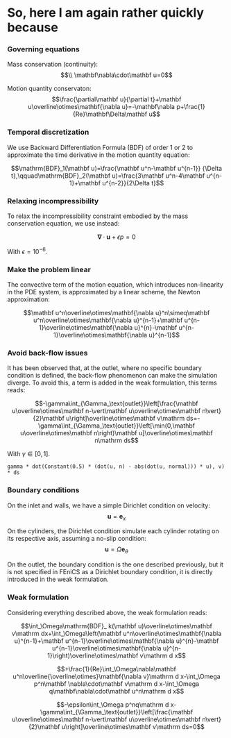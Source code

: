# So, here I am again rather quickly because

### Governing equations

Mass conservation (continuity):
$$\\ \mathbf\nabla\cdot\mathbf u=0$$

Motion quantity conservaton:
$$\frac{\partial\mathbf u}{\partial t}+\mathbf u\overline\otimes\mathbf{\nabla u}=-\mathbf\nabla p+\frac{1}{Re}\mathbf\Delta\mathbf u$$

### Temporal discretization

We use Backward Differentiation Formula (BDF) of order 1 or 2 to approximate the time derivative in the motion quantity equation:

$$\mathrm{BDF}_1(\mathbf u)=\frac{\mathbf u^n-\mathbf u^{n-1}} {\Delta t},\qquad\mathrm{BDF}_2(\mathbf u)=\frac{3\mathbf u^n-4\mathbf u^{n-1}+\mathbf u^{n-2}}{2\Delta t}$$

### Relaxing incompressibility

To relax the incompressibility constraint embodied by the mass conservation equation, we use instead:

$$\mathbf\nabla\cdot\mathbf u+\epsilon p=0$$

With $\epsilon=10^{-6}$.

### Make the problem linear

The convective term of the motion equation, which introduces non-linearity in the PDE system, is approximated by a linear scheme, the Newton approximation:

$$\mathbf u^n\overline\otimes\mathbf{\nabla u}^n\simeq\mathbf u^n\overline\otimes\mathbf{\nabla u}^{n-1}+\mathbf u^{n-1}\overline\otimes\mathbf{\nabla u}^{n}-\mathbf u^{n-1}\overline\otimes\mathbf{\nabla u}^{n-1}$$


### Avoid back-flow issues

It has been observed that, at the outlet, where no specific boundary condition is defined, the back-flow phenomenon can make the simulation diverge. To avoid this, a term is added in the weak formulation, this terms reads:

$$-\gamma\int_{\Gamma_\text{outlet}}\left[\frac{\mathbf u\overline\otimes\mathbf n-\vert\mathbf u\overline\otimes\mathbf n\vert}{2}\mathbf u\right]\overline\otimes\mathbf v\mathrm ds=-\gamma\int_{\Gamma_\text{outlet}}\left[\min(0,\mathbf u\overline\otimes\mathbf n\right)\mathbf u]\overline\otimes\mathbf n\mathrm ds$$

With $\gamma\in[0, 1]$.

```
gamma * dot(Constant(0.5) * (dot(u, n) - abs(dot(u, normal))) * u), v) * ds
```

### Boundary conditions

On the inlet and walls, we have a simple Dirichlet condition on velocity:
$$\mathbf u =\mathbf e_x$$

On the cylinders, the Dirichlet condition simulate each cylinder rotating on its respective axis, assuming a no-slip condition:
$$\mathbf u = \Omega\mathbf e_\theta$$

On the outlet, the boundary condition is the one described previously, but it is not specified in FEniCS as a Dirichlet boundary condition, it is directly introduced in the weak formulation.

### Weak formulation

Considering everything described above, the weak formulation reads: 


$$\int_\Omega\mathrm{BDF}_ k(\mathbf u)\overline\otimes\mathbf v\mathrm dx+\int_\Omega\left(\mathbf u^n\overline\otimes\mathbf{\nabla u}^{n-1}+\mathbf u^{n-1}\overline\otimes\mathbf{\nabla u}^{n}-\mathbf u^{n-1}\overline\otimes\mathbf{\nabla u}^{n-1}\right)\overline\otimes\mathbf v\mathrm d x$$

$$+\frac{1}{Re}\int_\Omega\nabla\mathbf u^n\overline{\overline\otimes}\mathbf{\nabla v}\mathrm d x-\int_\Omega p^n\mathbf \nabla\cdot\mathbf v\mathrm d x-\int_\Omega q\mathbf\nabla\cdot\mathbf u^n\mathrm d x$$

$$-\epsilon\int_\Omega p^nq\mathrm d x-\gamma\int_{\Gamma_\text{outlet}}\left[\frac{\mathbf u\overline\otimes\mathbf n-\vert\mathbf u\overline\otimes\mathbf n\vert}{2}\mathbf u\right]\overline\otimes\mathbf v\mathrm ds=0$$





